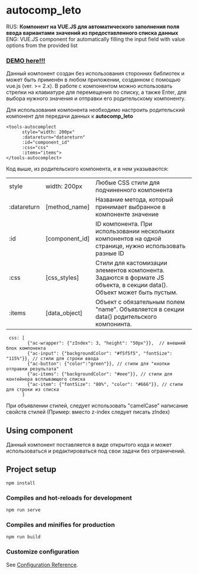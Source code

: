 # autocomp_leto

<p>
RUS: <b>Компонент на VUE.JS для автоматического заполнения поля ввода вариантами значений из предоставленного списка данных</b><br>
ENG: VUE.JS component for automatically filling the input field with value options from the provided list
</p>

<h3><a href="https://codepen.io/anier/full/jOYjmgM" target="_blank">DEMO here!!!</a></h3>

<p>
    Данный компонент создан без использования сторонних библиотек и может быть применён в любом приложении, созданном с помощью vue.js (ver. >= 2.x). 
    В работе с компонентом можно использовать стрелки на клавиатуре для перемещения по списку, а также Enter, для выбора нужного значения и отправки его родительскому компоненту.
</p>

<p>
    Для использования компонента необходимо настроить родительский компонент для передачи данных к <b>autocomp_leto</b>
</p>

```
<tools-autocomplect
      style="width: 200px"
      :datareturn="datareturn"
      :id="component_id"
      :css="css"
      :items="items">
</tools-autocomplect>
```

<p>
  Код выше, из родительского компонента, и в нем указываются: <br>
<table>
    <tr><td>style</td><td>width: 200px</td><td>Любые CSS стили для подчиненного компонента</td></tr>
    <tr><td>:datareturn</td><td>[method_name]</td><td>Название метода, который принимает выбранное в компоненте значение</td></tr>
    <tr><td>:id</td><td>[component_id]</td><td>ID компонента. При использовании нескольких компонентов на одной странице, нужно использовать разные ID</td></tr>
    <tr><td>:css</td><td>[css_styles]</td><td>Стили для кастомизации элементов компонента. Задаются в формате JS объекта, в секции data(). Объект может быть пустым.</td></tr>
    <tr><td>:items</td><td>[data_object]</td><td>Объект с обязательным полем "name". Объявляется в секции data() родительского компонинта.</td></tr>
</table>
</p>

```
 css: [
        {"ac-wrapper": {"zIndex": 3, "height": "50px"}},  // внешний блок компонента
        {"ac-input": {"backgroundColor": "#f5f5f5", "fontSize": "115%"}}, // стили для строки ввода
        {"ac-button": {"color":"green"}}, // стили для "кнопки отправки результата"
        {"ac-items": {"backgroundColor": "#eee"}}, // стили для контейнера всплывающего списка
        {"ac-item": {"fontSize": "80%", "color": "#666"}}, // стили для строки из списка
      ]
```
<p>
    При объявлении стилей, следует использовать "camelCase" написание свойств стилей (Пример: вместо z-index следует писать zIndex)
</p>

## Using component

Данный компонент поставляется в виде открытого кода и может использоваться и редактироваться под свои задачи без ограничений.

## Project setup

```
npm install
```

### Compiles and hot-reloads for development

```
npm run serve
```

### Compiles and minifies for production

```
npm run build
```

### Customize configuration

See [Configuration Reference](https://cli.vuejs.org/config/).


